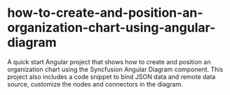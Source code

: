 # how-to-create-and-position-an-organization-chart-using-angular-diagram
A quick start Angular project that shows how to create and position an organization chart using the Syncfusion Angular Diagram component. This project also includes a code snippet to bind JSON data and remote data source, customize the nodes and connectors in the diagram.

